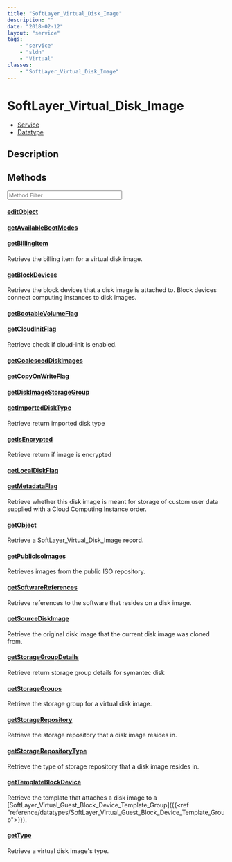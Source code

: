 ```yaml
---
title: "SoftLayer_Virtual_Disk_Image"
description: ""
date: "2018-02-12"
layout: "service"
tags:
    - "service"
    - "sldn"
    - "Virtual"
classes:
    - "SoftLayer_Virtual_Disk_Image"
---
```

# SoftLayer_Virtual_Disk_Image
<div id='service-datatype'>
    <ul id='sldn-reference-tabs'>
    <li id='service'> <a href='/reference/services/SoftLayer_Virtual_Disk_Image' >Service</a></li>    <li id='datatype'> <a href='/reference/datatypes/SoftLayer_Virtual_Disk_Image' >Datatype</a></li>
    </ul>
</div>

## Description




        
<div id="properties" class="content service-content">

## Methods

<div class="view-filters">
    <div class="clearfix">
        <div class="search-input-box">
            <input placeholder="Method Filter" onkeyup="titleSearch(inputId='edit-combine', divId='method-div', elementClass='method-row')" 
                type="text" id="edit-combine" value="" size="30" maxlength="128" class="form-text">
        </div>
    </div>
</div>

<div id="method-div">

<div class="method-row">

#### [editObject](/reference/services/SoftLayer_Virtual_Disk_Image/editObject)

</div>

<div class="method-row">

#### [getAvailableBootModes](/reference/services/SoftLayer_Virtual_Disk_Image/getAvailableBootModes)

</div>

<div class="method-row">

#### [getBillingItem](/reference/services/SoftLayer_Virtual_Disk_Image/getBillingItem)
Retrieve the billing item for a virtual disk image.
</div>

<div class="method-row">

#### [getBlockDevices](/reference/services/SoftLayer_Virtual_Disk_Image/getBlockDevices)
Retrieve the block devices that a disk image is attached to. Block devices connect computing instances to disk images.
</div>

<div class="method-row">

#### [getBootableVolumeFlag](/reference/services/SoftLayer_Virtual_Disk_Image/getBootableVolumeFlag)

</div>

<div class="method-row">

#### [getCloudInitFlag](/reference/services/SoftLayer_Virtual_Disk_Image/getCloudInitFlag)
Retrieve check if cloud-init is enabled.
</div>

<div class="method-row">

#### [getCoalescedDiskImages](/reference/services/SoftLayer_Virtual_Disk_Image/getCoalescedDiskImages)

</div>

<div class="method-row">

#### [getCopyOnWriteFlag](/reference/services/SoftLayer_Virtual_Disk_Image/getCopyOnWriteFlag)

</div>

<div class="method-row">

#### [getDiskImageStorageGroup](/reference/services/SoftLayer_Virtual_Disk_Image/getDiskImageStorageGroup)

</div>

<div class="method-row">

#### [getImportedDiskType](/reference/services/SoftLayer_Virtual_Disk_Image/getImportedDiskType)
Retrieve return imported disk type
</div>

<div class="method-row">

#### [getIsEncrypted](/reference/services/SoftLayer_Virtual_Disk_Image/getIsEncrypted)
Retrieve return if image is encrypted
</div>

<div class="method-row">

#### [getLocalDiskFlag](/reference/services/SoftLayer_Virtual_Disk_Image/getLocalDiskFlag)

</div>

<div class="method-row">

#### [getMetadataFlag](/reference/services/SoftLayer_Virtual_Disk_Image/getMetadataFlag)
Retrieve whether this disk image is meant for storage of custom user data supplied with a Cloud Computing Instance order.
</div>

<div class="method-row">

#### [getObject](/reference/services/SoftLayer_Virtual_Disk_Image/getObject)
Retrieve a SoftLayer_Virtual_Disk_Image record.
</div>

<div class="method-row">

#### [getPublicIsoImages](/reference/services/SoftLayer_Virtual_Disk_Image/getPublicIsoImages)
Retrieves images from the public ISO repository.
</div>

<div class="method-row">

#### [getSoftwareReferences](/reference/services/SoftLayer_Virtual_Disk_Image/getSoftwareReferences)
Retrieve references to the software that resides on a disk image.
</div>

<div class="method-row">

#### [getSourceDiskImage](/reference/services/SoftLayer_Virtual_Disk_Image/getSourceDiskImage)
Retrieve the original disk image that the current disk image was cloned from.
</div>

<div class="method-row">

#### [getStorageGroupDetails](/reference/services/SoftLayer_Virtual_Disk_Image/getStorageGroupDetails)
Retrieve return storage group details for symantec disk
</div>

<div class="method-row">

#### [getStorageGroups](/reference/services/SoftLayer_Virtual_Disk_Image/getStorageGroups)
Retrieve the storage group for a virtual disk image.
</div>

<div class="method-row">

#### [getStorageRepository](/reference/services/SoftLayer_Virtual_Disk_Image/getStorageRepository)
Retrieve the storage repository that a disk image resides in.
</div>

<div class="method-row">

#### [getStorageRepositoryType](/reference/services/SoftLayer_Virtual_Disk_Image/getStorageRepositoryType)
Retrieve the type of storage repository that a disk image resides in.
</div>

<div class="method-row">

#### [getTemplateBlockDevice](/reference/services/SoftLayer_Virtual_Disk_Image/getTemplateBlockDevice)
Retrieve the template that attaches a disk image to a [SoftLayer_Virtual_Guest_Block_Device_Template_Group]({{<ref "reference/datatypes/SoftLayer_Virtual_Guest_Block_Device_Template_Group">}}).
</div>

<div class="method-row">

#### [getType](/reference/services/SoftLayer_Virtual_Disk_Image/getType)
Retrieve a virtual disk image's type.
</div>
</div>

</div>


